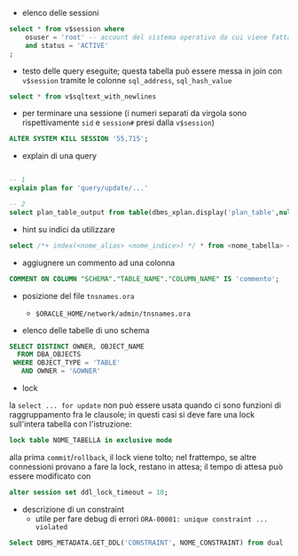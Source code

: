 
- elenco delle sessioni

```sql
select * from v$session where
	osuser = 'root' -- account del sistema operativo da cui viene fatta la query
	and status = 'ACTIVE'
;
```

- testo delle query eseguite; questa tabella può essere messa in join con `v$session` tramite le colonne `sql_address`, `sql_hash_value`

```sql
select * from v$sqltext_with_newlines
```

- per terminare una sessione (i numeri separati da virgola sono rispettivamente `sid` e `session#` presi dalla `v$session`)

```sql
ALTER SYSTEM KILL SESSION '55,715';
```

- explain di una query

```sql

-- 1
explain plan for 'query/update/...'

-- 2
select plan_table_output from table(dbms_xplan.display('plan_table',null,'basic'));

```

- hint su indici da utilizzare

```sql
select /*+ index(<nome_alias> <nome_indice>) */ * from <nome_tabella> <nome_alias>;
```

- aggiugnere un commento ad una colonna

```sql
COMMENT ON COLUMN "SCHEMA"."TABLE_NAME"."COLUMN_NAME" IS 'commento';
```

- posizione del file `tnsnames.ora`

  - `$ORACLE_HOME/network/admin/tnsnames.ora`

- elenco delle tabelle di uno schema

```sql
SELECT DISTINCT OWNER, OBJECT_NAME
  FROM DBA_OBJECTS
 WHERE OBJECT_TYPE = 'TABLE'
   AND OWNER = '&OWNER'
```

- lock

la `select ... for update` non può essere usata quando ci sono funzioni di raggruppamento fra le clausole; in questi casi si deve fare una lock sull'intera tabella con l'istruzione:
```sql
lock table NOME_TABELLA in exclusive mode
```
alla prima `commit`/`rollback`, il lock viene tolto; nel frattempo, se altre connessioni provano a fare la lock, restano in attesa; il tempo di attesa può essere modificato con
```sql
alter session set ddl_lock_timeout = 10;
```

- descrizione di un constraint
  - utile per fare debug di errori `ORA-00001: unique constraint ... violated`
```sql
Select DBMS_METADATA.GET_DDL('CONSTRAINT', NOME_CONSTRAINT) from dual
```
